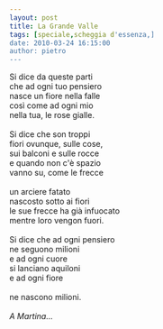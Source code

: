 ```yaml
---
layout: post
title: La Grande Valle
tags: [speciale,scheggia d'essenza,]
date: 2010-03-24 16:15:00
author: pietro
---
```

Si dice da queste parti<br/>che ad ogni tuo pensiero<br/>nasce un fiore nella falle<br/>così come ad ogni mio<br/>nella tua, le rose gialle.<br/><br/>Si dice che son troppi<br/>fiori ovunque, sulle cose,<br/>sui balconi e sulle rocce<br/>e quando non c'è spazio<br/>vanno su, come le frecce<br/><br/>un arciere fatato<br/>nascosto sotto ai fiori<br/>le sue frecce ha già infuocato<br/>mentre loro vengon fuori.<br/><br/>Si dice che ad ogni pensiero<br/>ne seguono milioni<br/>e ad ogni cuore<br/>si lanciano aquiloni<br/>e ad ogni fiore<br/><br/>ne nascono milioni.<br/><br/><span style="font-style: italic">A Martina... </span>
